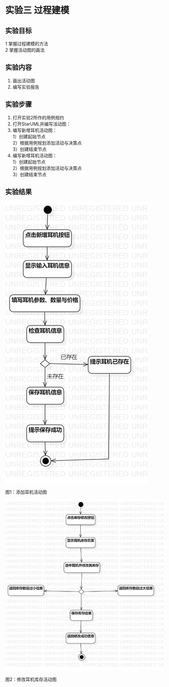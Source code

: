 # 实验三 过程建模

## 实验目标
1 掌握过程建模的方法    
2 掌握活动图的画法

## 实验内容
1. 画出活动图    
2. 编写实验报告   

## 实验步骤
1. 打开实验2所作的用例规约
2. 打开StarUML并编写活动图：
3. 编写新增耳机活动图：   
 1）创建起始节点       
 2）根据用例规划添加活动与决策点   
 3）创建结束节点   
4. 编写新增耳机活动图：   
 1）创建起始节点       
 2）根据用例规划添加活动与决策点   
 3）创建结束节点    
## 实验结果

![第三次实验活动图1](./test3model1.jpg)
   
图1：添加耳机活动图

![第三次实验活动图2](./test3model2.jpg)
   
图2：修改耳机库存活动图
